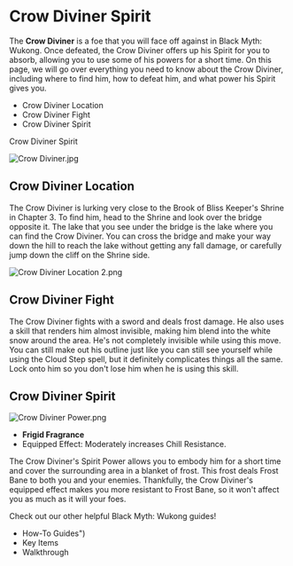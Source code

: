 # Crow Diviner Spirit

The **Crow Diviner** is a foe that you will face off against in Black Myth: Wukong. Once defeated, the Crow Diviner offers up his Spirit for you to absorb, allowing you to use some of his powers for a short time. On this page, we will go over everything you need to know about the Crow Diviner, including where to find him, how to defeat him, and what power his Spirit gives you. 

  * Crow Diviner Location
  * Crow Diviner Fight
  * Crow Diviner Spirit

Crow Diviner Spirit

![Crow Diviner.jpg](https://oyster.ignimgs.com/mediawiki/apis.ign.com/black-myth-wukong/1/17/Crow_Diviner.jpg)

## Crow Diviner Location

The Crow Diviner is lurking very close to the Brook of Bliss Keeper's Shrine in Chapter 3. To find him, head to the Shrine and look over the bridge opposite it. The lake that you see under the bridge is the lake where you can find the Crow Diviner. You can cross the bridge and make your way down the hill to reach the lake without getting any fall damage, or carefully jump down the cliff on the Shrine side. 

![Crow Diviner Location 2.png](https://oyster.ignimgs.com/mediawiki/apis.ign.com/black-myth-wukong/9/9a/Crow_Diviner_Location_2.png)

## Crow Diviner Fight

The Crow Diviner fights with a sword and deals frost damage. He also uses a skill that renders him almost invisible, making him blend into the white snow around the area. He's not completely invisible while using this move. You can still make out his outline just like you can still see yourself while using the Cloud Step spell, but it definitely complicates things all the same. Lock onto him so you don't lose him when he is using this skill. 

## Crow Diviner Spirit

![Crow Diviner Power.png](https://oyster.ignimgs.com/mediawiki/apis.ign.com/black-myth-wukong/c/c7/Crow_Diviner_Power.png)

  * **Frigid Fragrance**
  * Equipped Effect: Moderately increases Chill Resistance. 

The Crow Diviner's Spirit Power allows you to embody him for a short time and cover the surrounding area in a blanket of frost. This frost deals Frost Bane to both you and your enemies. Thankfully, the Crow Diviner's equipped effect makes you more resistant to Frost Bane, so it won't affect you as much as it will your foes. 

Check out our other helpful Black Myth: Wukong guides! 

  * How-To Guides")
  * Key Items
  * Walkthrough
